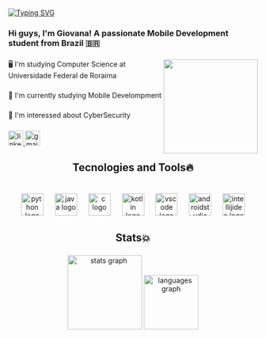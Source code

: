 <br clear="both">

<a href="https://git.io/typing-svg"><img src="https://readme-typing-svg.demolab.com?font=Open+Sans&weight=500&size=32&duration=3000&pause=2000&color=2F97C1&center=true&vCenter=true&random=false&width=1000&height=70&lines=Hello+World%2C+welcome+%F0%9F%91%8B;A+little+about+me+%F0%9F%91%87" alt="Typing SVG" /></a>

###

<h3 align="left">Hi guys, I'm Giovana! A passionate Mobile Development student from Brazil 🇧🇷</h3>

###

<img align="right" height="190" src="](https://media.giphy.com/media/gh5cT7QyWRW6zElM53/giphy.gif)"  />

###

<p align="left">🖥️ I'm studying Computer Science at Universidade Federal de Roraima</p>

###

<p align="left">🌱 I'm currently studying Mobile Develompment</p>

###

<p align="left">🔐 I'm interessed about CyberSecurity</p>

###

<div align="left">
  <a href="https://www.linkedin.com/in/giovana-oliveira-396305295/" target="_blank">
    <img src="https://img.shields.io/static/v1?message=LinkedIn&logo=linkedin&label=&color=0077B5&logoColor=white&labelColor=&style=for-the-badge" height="30" alt="linkedin logo"  />
  </a>
  <a href="https://mail.google.com/mail/u/2/#inbox?compose=CllgCJfpKFTLFjJXdbSQXlgwtPKqMQpjLWsLlswcsrJgnbqBfbgcWZBZbrsdpdGmlTchJTqldPL" target="_blank">
    <img src="https://img.shields.io/static/v1?message=Gmail&logo=gmail&label=&color=D14836&logoColor=white&labelColor=&style=for-the-badge" height="30" alt="gmail logo"  />
  </a>
</div>

###

<h2 align="center">Tecnologies and Tools🔥</h2>

###

<br clear="both">

<div align="center">
  <img src="https://skillicons.dev/icons?i=py" height="45" alt="python logo"  />
  <img width="15" />
  <img src="https://skillicons.dev/icons?i=java" height="45" alt="java logo"  />
  <img width="15" />
  <img src="https://skillicons.dev/icons?i=c" height="45" alt="c logo"  />
  <img width="15" />
  <img src="https://skillicons.dev/icons?i=kotlin" height="45" alt="kotlin logo"  />
  <img width="15" />
  <img src="https://skillicons.dev/icons?i=vscode" height="45" alt="vscode logo"  />
  <img width="15" />
  <img src="https://skillicons.dev/icons?i=androidstudio" height="45" alt="androidstudio logo"  />
  <img width="15" />
  <img src="https://skillicons.dev/icons?i=idea" height="45" alt="intellijidea logo"  />
</div>

###

<h2 align="center">Stats💥</h2>

###

<div align="center">
  <img src="https://github-readme-stats.vercel.app/api?username=giovanayuu&hide_title=false&hide_rank=true&show_icons=true&include_all_commits=true&count_private=true&disable_animations=false&theme=blue-green&locale=en&hide_border=true&order=1" height="150" alt="stats graph"  />
  <img src="https://github-readme-stats.vercel.app/api/top-langs?username=giovanayuu&locale=en&hide_title=false&layout=compact&card_width=320&langs_count=10&theme=blue-green&hide_border=true&order=2" height="110" alt="languages graph"  />
</div>

###
